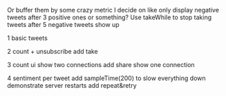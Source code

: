 Or buffer them by some crazy metric I decide on like only display negative tweets after 3 positive ones or something?
Use takeWhile to stop taking tweets after 5 negative tweets show up

1 basic tweets

2 count + unsubscribe
add take

3 count ui
show two connections
add share
show one connection

4 sentiment per tweet
add sampleTime(200) to slow everything down
demonstrate server restarts add repeat&retry
